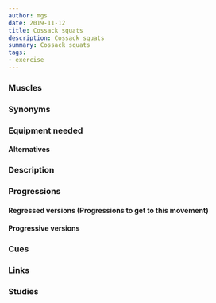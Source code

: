 ```yaml
---
author: mgs
date: 2019-11-12
title: Cossack squats
description: Cossack squats
summary: Cossack squats
tags: 
- exercise
---
```

### Muscles
### Synonyms
### Equipment needed
#### Alternatives
### Description
### Progressions
#### Regressed versions (Progressions to get to this movement)
#### Progressive versions
### Cues
### Links
### Studies
